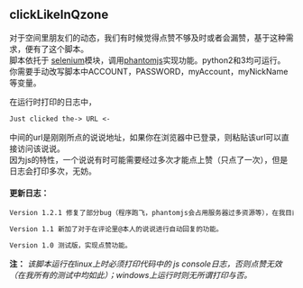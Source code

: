 ##   clickLikeInQzone
对于空间里朋友们的动态，我们有时候觉得点赞不够及时或者会漏赞，基于这种需求，便有了这个脚本。<br>
脚本依托于 [selenium](https://github.com/SeleniumHQ/selenium)模块，调用[phantomjs](https://github.com/ariya/phantomjs)实现功能。python2和3均可运行。<br>
你需要手动改写脚本中ACCOUNT，PASSWORD，myAccount，myNickName等变量。

在运行时打印的日志中，

```markdown
Just clicked the-> URL <-

```

中间的url是刚刚所点的说说地址，如果你在浏览器中已登录，则粘贴该url可以直接访问该说说。<br>
因为js的特性，一个说说有时可能需要经过多次才能点上赞（只点了一次），但是日志会打印多次，无妨。

#### **更新日志：**

```markdown
Version 1.2.1 修复了部分bug（程序跑飞，phantomjs会占用服务器过多资源等），在我目前所有的测试中都是通过的，较稳定。

Version 1.1 新加了对于在评论里@本人的说说进行自动回复的功能。

Version 1.0 测试版，实现点赞功能。
``` 
**注：**
*该脚本运行在linux上时必须打印代码中的 js console日志，否则点赞无效（在我所有的测试中均如此）；windows上运行时则无所谓打印与否。*
